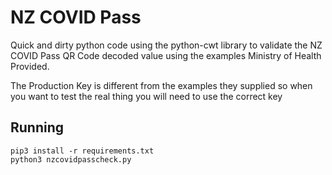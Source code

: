 # NZ COVID Pass

Quick and dirty python code using the python-cwt library to validate the NZ COVID Pass QR Code decoded value using the examples Ministry of Health Provided.

The Production Key is different from the examples they supplied so when you want to test the real thing you will need to use the correct key

## Running

```
pip3 install -r requirements.txt
python3 nzcovidpasscheck.py
```

